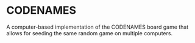 # CODENAMES
A computer-based implementation of the CODENAMES board game that allows for seeding the same random game on multiple computers.
